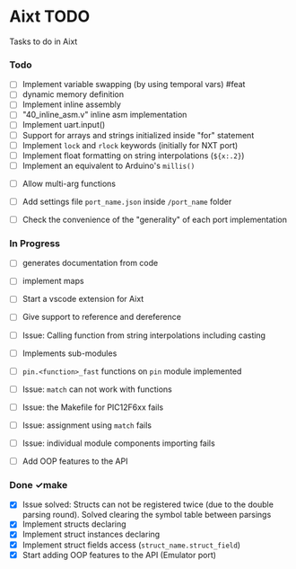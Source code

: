 # Aixt TODO

Tasks to do in Aixt


### Todo

- [ ] Implement variable swapping (by using temporal vars) #feat
- [ ] dynamic memory definition
- [ ] Implement inline assembly
- [ ] "40_inline_asm.v" inline asm implementation
- [ ] Implement uart.input()
- [ ] Support for arrays and strings initialized inside "for" statement
- [ ] Implement `lock` and `rlock` keywords (initially for NXT port)
- [ ] Implement float formatting on string interpolations (`${x:.2}`)
- [ ] Implement an equivalent to Arduino's `millis()`
<!-- - [ ] Implement CH32V and CH5xx families on Arduino through PlatformIO -->
<!-- - [ ] Add a configuration file inside each project folder in order to make it easy to integrate Aixt to and IDE like PlatformIO -->
- [ ] Allow multi-arg functions
- [ ] Add settings file `port_name.json` inside `/port_name` folder
- [ ] Check the convenience of the "generality" of each port implementation


### In Progress

- [ ] generates documentation from code
- [ ] implement maps
- [ ] Start a vscode extension for Aixt
- [ ] Give support to reference and dereference
- [ ] Issue: Calling function from string interpolations including casting
- [ ] Implements sub-modules
- [ ] `pin.<function>_fast` functions on `pin` module implemented
- [ ] Issue: `match` can not work with functions
- [ ] Issue: the Makefile for PIC12F6xx fails
- [ ] Issue: assignment using `match` fails
- [ ] Issue: individual module components importing fails
- [ ] Add OOP features to the API


### Done ✓make

- [x] Issue solved: Structs can not be registered twice (due to the double parsing round). Solved clearing the symbol table between parsings
- [x] Implement structs declaring
- [x] Implement struct instances declaring
- [x] Implement struct fields access (`struct_name.struct_field`)
- [x] Start adding OOP features to the API (Emulator port)